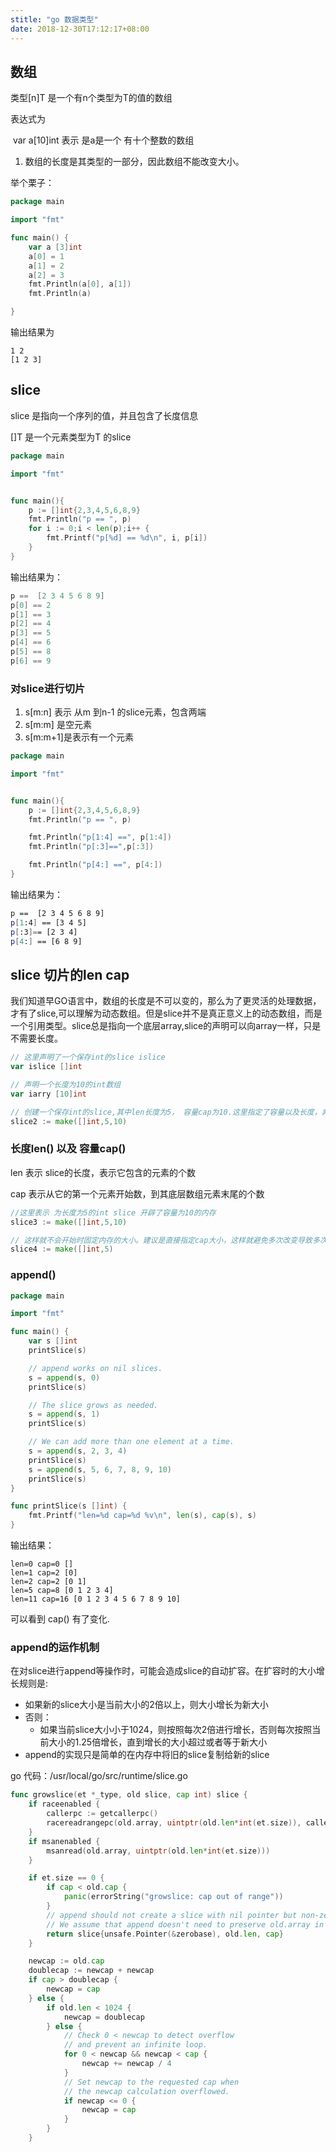 ```yaml
---
stitle: "go 数据类型"
date: 2018-12-30T17:12:17+08:00
---
```




## 数组

类型[n]T 是一个有n个类型为T的值的数组

表达式为

​	var a[10]int  表示 是a是一个 有十个整数的数组

1. 数组的长度是其类型的一部分，因此数组不能改变大小。



举个栗子：

```go
package main

import "fmt"

func main() {
	var a [3]int
	a[0] = 1
	a[1] = 2
	a[2] = 3
	fmt.Println(a[0], a[1])
	fmt.Println(a)

}
```



输出结果为

```
1 2
[1 2 3]
```



##  slice

slice 是指向一个序列的值，并且包含了长度信息

[]T 是一个元素类型为T 的slice

```go
package main

import "fmt"


func main(){
	p := []int{2,3,4,5,6,8,9}
	fmt.Println("p == ", p)
	for i := 0;i < len(p);i++ {
		fmt.Printf("p[%d] == %d\n", i, p[i])
	}
}
```



输出结果为：

```go
p ==  [2 3 4 5 6 8 9]
p[0] == 2
p[1] == 3
p[2] == 4
p[3] == 5
p[4] == 6
p[5] == 8
p[6] == 9
```



### 对slice进行切片

1. s[m:n] 表示 从m 到n-1 的slice元素，包含两端
2. s[m:m] 是空元素
3. s[m:m+1]是表示有一个元素  

```go
package main

import "fmt"


func main(){
	p := []int{2,3,4,5,6,8,9}
	fmt.Println("p == ", p)

	fmt.Println("p[1:4] ==", p[1:4])
	fmt.Println("p[:3]==",p[:3])

	fmt.Println("p[4:] ==", p[4:])
}
```

输出结果为：

```sh
p ==  [2 3 4 5 6 8 9]
p[1:4] == [3 4 5]
p[:3]== [2 3 4]
p[4:] == [6 8 9]
```



##  slice 切片的len cap

 我们知道早GO语言中，数组的长度是不可以变的，那么为了更灵活的处理数据，才有了slice,可以理解为动态数组。但是slice并不是真正意义上的动态数组，而是一个引用类型。slice总是指向一个底层array,slice的声明可以向array一样，只是不需要长度。



```go
// 这里声明了一个保存int的slice islice
var islice []int

// 声明一个长度为10的int数组
var iarry [10]int

// 创建一个保存int的slice,其中len长度为5， 容量cap为10.这里指定了容量以及长度，非动态
slice2 := make([]int,5,10)
```



### 长度len() 以及 容量cap()

len 表示 slice的长度，表示它包含的元素的个数

cap 表示从它的第一个元素开始数，到其底层数组元素末尾的个数

```go
//这里表示 为长度为5的int slice 开辟了容量为10的内存
slice3 := make([]int,5,10)

// 这样就不会开始时固定内存的大小。建议是直接指定cap大小，这样就避免多次改变导致多次重新改变cap分配空间带来的不必要的开销
slice4 := make([]int,5)
```



### append()

```go
package main

import "fmt"

func main() {
	var s []int
	printSlice(s)

	// append works on nil slices.
	s = append(s, 0)
	printSlice(s)

	// The slice grows as needed.
	s = append(s, 1)
	printSlice(s)

	// We can add more than one element at a time.
	s = append(s, 2, 3, 4)
	printSlice(s)
	s = append(s, 5, 6, 7, 8, 9, 10)
	printSlice(s)
}

func printSlice(s []int) {
	fmt.Printf("len=%d cap=%d %v\n", len(s), cap(s), s)
}

```



输出结果：

```
len=0 cap=0 []
len=1 cap=2 [0]
len=2 cap=2 [0 1]
len=5 cap=8 [0 1 2 3 4]
len=11 cap=16 [0 1 2 3 4 5 6 7 8 9 10]
```



可以看到 cap() 有了变化.

### append的运作机制

在对slice进行append等操作时，可能会造成slice的自动扩容。在扩容时的大小增长规则是:

* 如果新的slice大小是当前大小的2倍以上，则大小增长为新大小
* 否则：
  * 如果当前slice大小小于1024，则按照每次2倍进行增长，否则每次按照当前大小的1.25倍增长，直到增长的大小超过或者等于新大小
* append的实现只是简单的在内存中将旧的slice复制给新的slice

go 代码：/usr/local/go/src/runtime/slice.go

```go
func growslice(et *_type, old slice, cap int) slice {
	if raceenabled {
		callerpc := getcallerpc()
		racereadrangepc(old.array, uintptr(old.len*int(et.size)), callerpc, funcPC(growslice))
	}
	if msanenabled {
		msanread(old.array, uintptr(old.len*int(et.size)))
	}

	if et.size == 0 {
		if cap < old.cap {
			panic(errorString("growslice: cap out of range"))
		}
		// append should not create a slice with nil pointer but non-zero len.
		// We assume that append doesn't need to preserve old.array in this case.
		return slice{unsafe.Pointer(&zerobase), old.len, cap}
	}

	newcap := old.cap
	doublecap := newcap + newcap
	if cap > doublecap {
		newcap = cap
	} else {
		if old.len < 1024 {
			newcap = doublecap
		} else {
			// Check 0 < newcap to detect overflow
			// and prevent an infinite loop.
			for 0 < newcap && newcap < cap {
				newcap += newcap / 4
			}
			// Set newcap to the requested cap when
			// the newcap calculation overflowed.
			if newcap <= 0 {
				newcap = cap
			}
		}
	}
```



